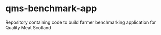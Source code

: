 # qms-benchmark-app
Repository containing code to build farmer benchmarking application for Quality Meat Scotland
